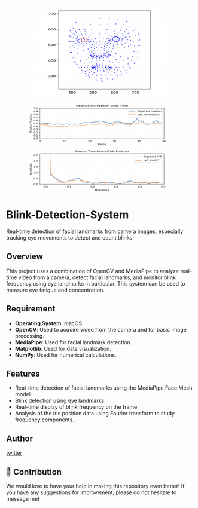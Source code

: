 <p align="center">
  <img src="https://raw.githubusercontent.com/s0ma0000/Blink-Detection-System/main/image/figure1.png" width="400" height="250">
  <img src="https://raw.githubusercontent.com/s0ma0000/Blink-Detection-System/main/image/figure2.png" width="400" height="250">
</p>

# Blink-Detection-System
Real-time detection of facial landmarks from camera images, especially tracking eye movements to detect and count blinks.

## Overview

This project uses a combination of OpenCV and MediaPipe to analyze real-time video from a camera, detect facial landmarks, and monitor blink frequency using eye landmarks in particular. This system can be used to measure eye fatigue and concentration.

## Requirement

- **Operating System**: macOS
- **OpenCV**: Used to acquire video from the camera and for basic image processing.
- **MediaPipe**: Used for facial landmark detection.
- **Matplotlib**: Used for data visualization.
- **NumPy**: Used for numerical calculations.

## Features

- Real-time detection of facial landmarks using the MediaPipe Face Mesh model.
- Blink detection using eye landmarks.
- Real-time display of blink frequency on the frame.
- Analysis of the iris position data using Fourier transform to study frequency components.

## Author

[twitter](https://twitter.com/kakedasiseinen)

## 🐶 Contribution

We would love to have your help in making this repository even better! If you have any suggestions for improvement, please do not hesitate to message me!
